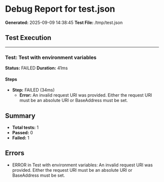 # Debug Report for test.json

**Generated:** 2025-09-09 14:38:45
**Test File:** /tmp/test.json

## Test Execution

---

### Test: Test with environment variables

**Status:** FAILED
**Duration:** 41ms

#### Steps

- **Step:** FAILED (34ms)
  - **Error:** An invalid request URI was provided. Either the request URI must be an absolute URI or BaseAddress must be set.


## Summary
- **Total tests:** 1
- **Passed:** 0
- **Failed:** 1

## Errors
- ERROR in Test with environment variables: An invalid request URI was provided. Either the request URI must be an absolute URI or BaseAddress must be set.

